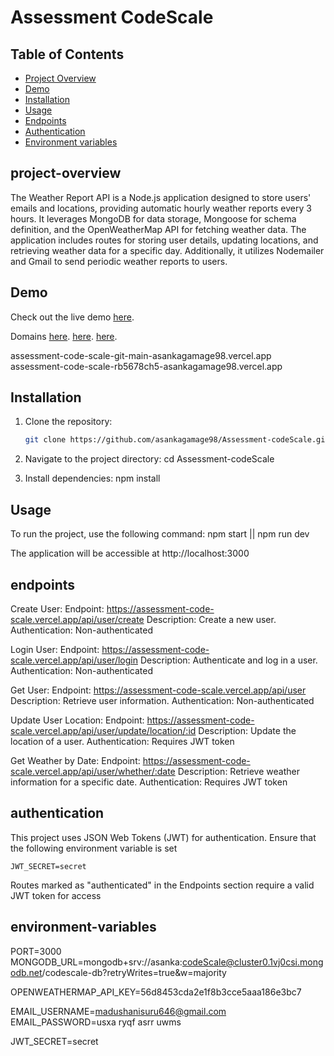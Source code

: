 # Assessment CodeScale


## Table of Contents

- [Project Overview](#project-overview)
- [Demo](#demo)
- [Installation](#installation)
- [Usage](#usage)
- [Endpoints](#endpoints)
- [Authentication](#authentication)
- [Environment variables](#environment-variables)


## project-overview

The Weather Report API is a Node.js application designed to store users' emails and locations, providing automatic hourly weather reports every 3 hours. It leverages MongoDB for data storage, Mongoose for schema definition, and the OpenWeatherMap API for fetching weather data. The application includes routes for storing user details, updating locations, and retrieving weather data for a specific day. Additionally, it utilizes Nodemailer and Gmail to send periodic weather reports to users.

## Demo
Check out the live demo
[here](https://assessment-code-scale-rb5678ch5-asankagamage98.vercel.app).

Domains
[here](https://assessment-code-scale.vercel.app/).
[here](https://assessment-code-scale-git-main-asankagamage98.vercel.app/).
[here](https://assessment-code-scale-rb5678ch5-asankagamage98.vercel.app/).


assessment-code-scale-git-main-asankagamage98.vercel.app
assessment-code-scale-rb5678ch5-asankagamage98.vercel.app

## Installation

1. Clone the repository:

   ```bash
   git clone https://github.com/asankagamage98/Assessment-codeScale.git

2. Navigate to the project directory:
    cd Assessment-codeScale

3. Install dependencies:
    npm install


## Usage
To run the project, use the following command:
    npm start || npm run dev

The application will be accessible at http://localhost:3000


## endpoints
Create User:
Endpoint: https://assessment-code-scale.vercel.app/api/user/create
Description: Create a new user.
Authentication: Non-authenticated

Login User:
Endpoint: https://assessment-code-scale.vercel.app/api/user/login
Description: Authenticate and log in a user.
Authentication: Non-authenticated

Get User:
Endpoint: https://assessment-code-scale.vercel.app/api/user
Description: Retrieve user information.
Authentication: Non-authenticated

Update User Location:
Endpoint: https://assessment-code-scale.vercel.app/api/user/update/location/:id
Description: Update the location of a user.
Authentication: Requires JWT token

Get Weather by Date:
Endpoint: https://assessment-code-scale.vercel.app/api/user/whether/:date
Description: Retrieve weather information for a specific date.
Authentication: Requires JWT token

## authentication
This project uses JSON Web Tokens (JWT) for authentication. Ensure that the following environment variable is set

    JWT_SECRET=secret

Routes marked as "authenticated" in the Endpoints section require a valid JWT token for access


## environment-variables

PORT=3000
MONGODB_URL=mongodb+srv://asanka:codeScale@cluster0.1vj0csi.mongodb.net/codescale-db?retryWrites=true&w=majority

OPENWEATHERMAP_API_KEY=56d8453cda2e1f8b3cce5aaa186e3bc7


EMAIL_USERNAME=madushanisuru646@gmail.com
EMAIL_PASSWORD=usxa ryqf asrr uwms


JWT_SECRET=secret
